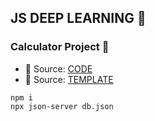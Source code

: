 ## JS DEEP LEARNING 🦆

### Calculator Project 🚀 
  - 🔑 Source: [CODE](../18CalculatorProject/)
  - 🔑 Source: [TEMPLATE](https://drive.google.com/file/d/1-mtd3uM3KwWSbzV47nIrv0W9rqM-NG9u/view?usp=sharing)

  ```
  npm i
  npx json-server db.json
  ```